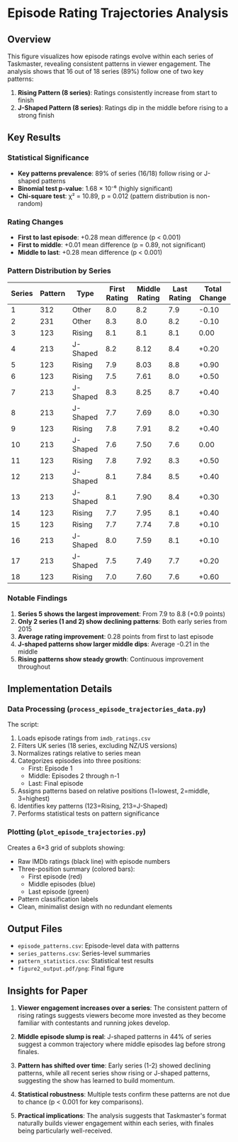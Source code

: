 # Episode Rating Trajectories Analysis

## Overview

This figure visualizes how episode ratings evolve within each series of Taskmaster, revealing consistent patterns in viewer engagement. The analysis shows that 16 out of 18 series (89%) follow one of two key patterns:

1. **Rising Pattern (8 series)**: Ratings consistently increase from start to finish
2. **J-Shaped Pattern (8 series)**: Ratings dip in the middle before rising to a strong finish

## Key Results

### Statistical Significance
- **Key patterns prevalence**: 89% of series (16/18) follow rising or J-shaped patterns
- **Binomial test p-value**: 1.68 × 10⁻⁶ (highly significant)
- **Chi-square test**: χ² = 10.89, p = 0.012 (pattern distribution is non-random)

### Rating Changes
- **First to last episode**: +0.28 mean difference (p < 0.001)
- **First to middle**: +0.01 mean difference (p = 0.89, not significant)
- **Middle to last**: +0.28 mean difference (p < 0.001)

### Pattern Distribution by Series

| Series | Pattern | Type | First Rating | Middle Rating | Last Rating | Total Change |
|--------|---------|------|--------------|---------------|-------------|--------------|
| 1      | 312     | Other| 8.0          | 8.2           | 7.9         | -0.10        |
| 2      | 231     | Other| 8.3          | 8.0           | 8.2         | -0.10        |
| 3      | 123     | Rising| 8.1         | 8.1           | 8.1         | 0.00         |
| 4      | 213     | J-Shaped| 8.2      | 8.12          | 8.4         | +0.20        |
| 5      | 123     | Rising| 7.9         | 8.03          | 8.8         | +0.90        |
| 6      | 123     | Rising| 7.5         | 7.61          | 8.0         | +0.50        |
| 7      | 213     | J-Shaped| 8.3      | 8.25          | 8.7         | +0.40        |
| 8      | 213     | J-Shaped| 7.7      | 7.69          | 8.0         | +0.30        |
| 9      | 123     | Rising| 7.8         | 7.91          | 8.2         | +0.40        |
| 10     | 213     | J-Shaped| 7.6      | 7.50          | 7.6         | 0.00         |
| 11     | 123     | Rising| 7.8         | 7.92          | 8.3         | +0.50        |
| 12     | 213     | J-Shaped| 8.1      | 7.84          | 8.5         | +0.40        |
| 13     | 213     | J-Shaped| 8.1      | 7.90          | 8.4         | +0.30        |
| 14     | 123     | Rising| 7.7         | 7.95          | 8.1         | +0.40        |
| 15     | 123     | Rising| 7.7         | 7.74          | 7.8         | +0.10        |
| 16     | 213     | J-Shaped| 8.0      | 7.59          | 8.1         | +0.10        |
| 17     | 213     | J-Shaped| 7.5      | 7.49          | 7.7         | +0.20        |
| 18     | 123     | Rising| 7.0         | 7.60          | 7.6         | +0.60        |

### Notable Findings

1. **Series 5 shows the largest improvement**: From 7.9 to 8.8 (+0.9 points)
2. **Only 2 series (1 and 2) show declining patterns**: Both early series from 2015
3. **Average rating improvement**: 0.28 points from first to last episode
4. **J-shaped patterns show larger middle dips**: Average -0.21 in the middle
5. **Rising patterns show steady growth**: Continuous improvement throughout

## Implementation Details

### Data Processing (`process_episode_trajectories_data.py`)

The script:
1. Loads episode ratings from `imdb_ratings.csv`
2. Filters UK series (18 series, excluding NZ/US versions)
3. Normalizes ratings relative to series mean
4. Categorizes episodes into three positions:
   - First: Episode 1
   - Middle: Episodes 2 through n-1
   - Last: Final episode
5. Assigns patterns based on relative positions (1=lowest, 2=middle, 3=highest)
6. Identifies key patterns (123=Rising, 213=J-Shaped)
7. Performs statistical tests on pattern significance

### Plotting (`plot_episode_trajectories.py`)

Creates a 6×3 grid of subplots showing:
- Raw IMDb ratings (black line) with episode numbers
- Three-position summary (colored bars):
  - First episode (red)
  - Middle episodes (blue) 
  - Last episode (green)
- Pattern classification labels
- Clean, minimalist design with no redundant elements

## Output Files

- `episode_patterns.csv`: Episode-level data with patterns
- `series_patterns.csv`: Series-level summaries
- `pattern_statistics.csv`: Statistical test results
- `figure2_output.pdf/png`: Final figure

## Insights for Paper

1. **Viewer engagement increases over a series**: The consistent pattern of rising ratings suggests viewers become more invested as they become familiar with contestants and running jokes develop.

2. **Middle episode slump is real**: J-shaped patterns in 44% of series suggest a common trajectory where middle episodes lag before strong finales.

3. **Pattern has shifted over time**: Early series (1-2) showed declining patterns, while all recent series show rising or J-shaped patterns, suggesting the show has learned to build momentum.

4. **Statistical robustness**: Multiple tests confirm these patterns are not due to chance (p < 0.001 for key comparisons).

5. **Practical implications**: The analysis suggests that Taskmaster's format naturally builds viewer engagement within each series, with finales being particularly well-received. 